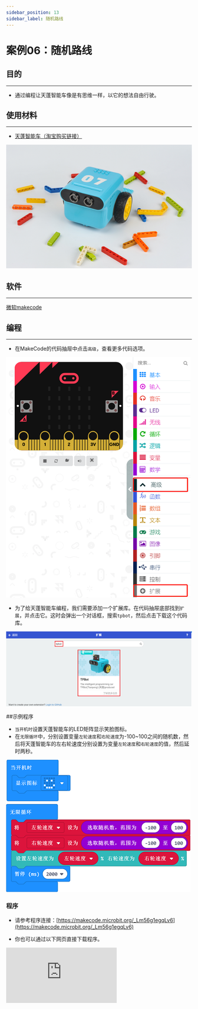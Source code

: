 ```yaml
---
sidebar_position: 13
sidebar_label: 随机路线
---
```


# 案例06：随机路线

## 目的
---
- 通过编程让天蓬智能车像是有思维一样，以它的想法自由行驶。

## 使用材料
---

- [天蓬智能车（淘宝购买链接）](https://item.taobao.com/item.htm?ft=t&id=627045784239)



![](./images/TPBot_tianpeng_case_01_01.png)





## 软件
---
[微软makecode](https://makecode.microbit.org/#)


## 编程
---


- 在MakeCode的代码抽屉中点击`高级`，查看更多代码选项。

![](./images/TPBot_tianpeng_case_01_02.png)

- 为了给天蓬智能车编程，我们需要添加一个扩展库。在代码抽屉底部找到`扩展`，并点击它。这时会弹出一个对话框，搜索`tpbot`，然后点击下载这个代码库。

![](./images/TPBot_tianpeng_case_01_03.png)

##示例程序
- `当开机时`设置天蓬智能车的LED矩阵显示笑脸图标。
- 在`无限循环`中，分别设置变量`左轮速度`和`右轮速度`为-100~100之间的随机数，然后将天蓬智能车的左右轮速度分别设置为变量`左轮速度`和`右轮速度`的值，然后延时两秒。

![](./images/TPBot_tianpeng_case_06_04.png)

### 程序
- 请参考程序连接：[https://makecode.microbit.org/_Lm56g1egqLv6](https://makecode.microbit.org/_Lm56g1egqLv6)

- 你也可以通过以下网页直接下载程序。

<div
    style={{
        position: 'relative',
        paddingBottom: '60%',
        overflow: 'hidden',
    }}
>
    <iframe
        src="https://makecode.microbit.org/_Lm56g1egqLv6"
        frameborder="0"
        sandbox="allow-popups allow-forms allow-scripts allow-same-origin"
        style={{
            position: 'absolute',
            width: '100%',
            height: '100%',
        }}
    />
</div>
---

## 结论
---

- 开机时天蓬智能车的LED矩阵显示笑脸图标，然后每隔两秒自动切换左右轮速度行驶。


## 思考
---


## 常见问题
---


## 相关阅读
---
